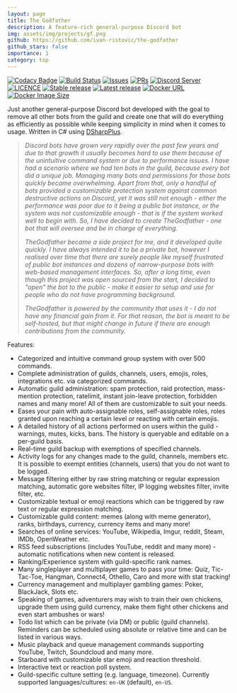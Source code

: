 ```yaml
---
layout: page
title: The Godfather
description: A feature-rich general-purpose Discord bot
img: assets/img/projects/gf.png
github: https://github.com/ivan-ristovic/the-godfather
github_stars: false
importance: 1
category: top
---
```


[![Codacy Badge](https://img.shields.io/codacy/grade/9d6e1baa1ea94567a93575dc003b9b3c?style=for-the-badge)](https://app.codacy.com/gh/ivan-ristovic/the-godfather?utm_source=github.com&utm_medium=referral&utm_content=ivan-ristovic/the-godfather&utm_campaign=Badge_Grade)
[![Build Status](https://img.shields.io/appveyor/build/ivan-ristovic/the-godfather?style=for-the-badge)](https://ci.appveyor.com/project/ivan-ristovic/the-godfather)
[![Issues](https://img.shields.io/github/issues/ivan-ristovic/the-godfather?style=for-the-badge)](https://github.com/ivan-ristovic/the-godfather/issues)
[![PRs](https://img.shields.io/github/issues-pr/ivan-ristovic/the-godfather?style=for-the-badge)](https://github.com/ivan-ristovic/the-godfather/pulls)
[![Discord Server](https://img.shields.io/discord/794671727291531274?style=for-the-badge)](https://discord.gg/z7KZGQQxRz)
[![LICENCE](https://img.shields.io/github/license/ivan-ristovic/the-godfather?style=for-the-badge)](https://github.com/ivan-ristovic/the-godfather/LICENCE.md)
[![Stable release](https://img.shields.io/github/release/ivan-ristovic/the-godfather.svg?label=stable&style=for-the-badge)](https://github.com/ivan-ristovic/the-godfather/releases)
[![Latest release](https://img.shields.io/github/tag-pre/ivan-ristovic/the-godfather.svg?label=latest&style=for-the-badge)](https://github.com/ivan-ristovic/the-godfather/releases)
[![Docker URL](https://img.shields.io/docker/pulls/ivanristovic/godfather?style=for-the-badge)](https://hub.docker.com/r/ivanristovic/godfather)
[![Docker Image Size](https://img.shields.io/docker/image-size/ivanristovic/godfather?style=for-the-badge)](https://hub.docker.com/r/ivanristovic/godfather)

Just another general-purpose Discord bot developed with the goal to remove all other bots from the guild and create one that will do everything as efficiently as possible while keeping simplicity in mind when it comes to usage. Written in C# using [DSharpPlus](https://github.com/DSharpPlus/DSharpPlus).

> *Discord bots have grown very rapidly over the past few years and due to that growth it usually becomes hard to use them because of the unintuitive command system or due to performance issues. I have had a scenario where we had ten bots in the guild, because every bot did a unique job. Managing many bots and permissions for those bots quickly became overwhelming. Apart from that, only a handful of bots provided a customizable protection system against common destructive actions on Discord, yet it was still not enough - either the performance was poor due to it being a public bot instance, or the system was not customizable enough - that is if the system worked well to begin with. So, I have decided to create TheGodfather - one bot that will oversee and be in charge of everything.*
> 
> *TheGodfather became a side project for me, and it developed quite quickly. I have always intended it to be a private bot, however I realised over time that there are surely people like myself frustrated of public bot instances and dozens of narrow-purpose bots with web-based management interfaces. So, after a long time, even though this project was open sourced from the start, I decided to "open" the bot to the public - make it easier to setup and use for people who do not have programming background.*
>
> *TheGodfather is powered by the community that uses it - I do not have any financial gain from it. For that reason, the bot is meant to be self-hosted, but that might change in future if there are enough contributions from the community.*

Features:
  - Categorized and intuitive command group system with over 500 commands.
  - Complete administration of guilds, channels, users, emojis, roles, integrations etc. via categorized commands.
  - Automatic guild administration: spam protection, raid protection, mass-mention protection, ratelimit, instant join-leave protection, forbidden names and many more! All of them are customizable to suit your needs.
  - Eases your pain with auto-assignable roles, self-assignable roles, roles granted upon reaching a certain level or reacting with certain emojis.
  - A detailed history of all actions performed on users within the guild - warnings, mutes, kicks, bans. The history is queryable and editable on a per-guild basis.
  - Real-time guild backup with exemptions of specified channels.
  - Activity logs for any changes made to the guild, channels, members etc. It is possible to exempt entities (channels, users) that you do not want to be logged.
  - Message filtering either by raw string matching or regular expression matching, automatic gore websites filter, IP logging websites filter, invite filter, etc.
  - Customizable textual or emoji reactions which can be triggered by raw text or regular expression matching.
  - Customizable guild content: memes (along with meme generator), ranks, birthdays, currency, currency items and many more!
  - Searches of online services: YouTube, Wikipedia, Imgur, reddit, Steam, IMDb, OpenWeather etc.
  - RSS feed subscriptions (includes YouTube, reddit and many more) - automatic notifications when new content is released.
  - Ranking/Experience system with guild-specific rank names.
  - Many singleplayer and multiplayer games to pass your time: Quiz, Tic-Tac-Toe, Hangman, Connect4, Othello, Caro and more with stat tracking! 
  - Currency management and multiplayer gambling games: Poker, BlackJack, Slots etc.
  - Speaking of games, adventurers may wish to train their own chickens, upgrade them using guild currency, make them fight other chickens and even start ambushes or wars!
  - Todo list which can be private (via DM) or public (guild channels). Reminders can be scheduled using absolute or relative time and can be listed in various ways.
  - Music playback and queue management commands supporting YouTube, Twitch, Soundcloud and many more.
  - Starboard with customizable star emoji and reaction threshold.
  - Interactive text or reaction poll system.
  - Guild-specific culture setting (e.g. language, timezone). Currently supported languages/cultures: `en-UK` (default), `en-US`.


